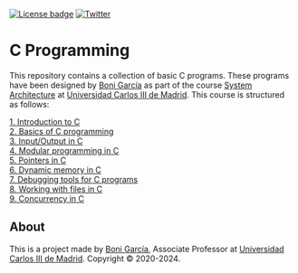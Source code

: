 [![License badge](https://img.shields.io/badge/license-Apache2-green.svg)](https://www.apache.org/licenses/LICENSE-2.0)
[![Twitter](https://img.shields.io/badge/follow-@boni_gg-green.svg)](https://twitter.com/boni_gg)

# C Programming

This repository contains a collection of basic C programs. These programs have been designed by [Boni García](https://bonigarcia.dev/) as part of the course [System Architecture](https://aplicaciones.uc3m.es/cpa/generaFicha?est=215&plan=447&asig=13415&idioma=2) at [Universidad Carlos III de Madrid](https://www.uc3m.es/). This course is structured as follows:

[1. Introduction to C](https://bonigarcia.dev/c-programming/SA_01-intro-c_v1.html)\
[2. Basics of C programming](https://bonigarcia.dev/c-programming/SA_02-basics_v1.html)\
[3. Input/Output in C](https://bonigarcia.dev/c-programming/SA_03-io_v1.html)\
[4. Modular programming in C](https://bonigarcia.dev/c-programming/SA_04-modularity_v1.html)\
[5. Pointers in C](https://bonigarcia.dev/c-programming/SA_05-pointers_v1.html)\
[6. Dynamic memory in C](https://bonigarcia.dev/c-programming/SA_06-dynamic-memory_v1.html)\
[7. Debugging tools for C programs](https://bonigarcia.dev/c-programming/SA_07-debugging-tools_v1.html)\
[8. Working with files in C](https://bonigarcia.dev/c-programming/SA_08-files_v1.html)\
[9. Concurrency in C](https://bonigarcia.dev/c-programming/SA_09-concurrency_v1.html)

## About

This is a project made by [Boni García](https://bonigarcia.dev/), Associate Professor at [Universidad Carlos III de Madrid](https://www.it.uc3m.es/bogarcia/index.html). Copyright &copy; 2020-2024.
